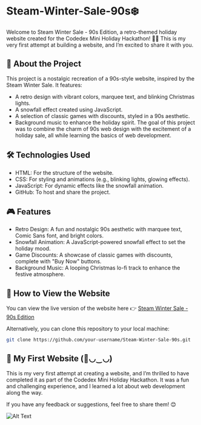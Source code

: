 # Steam-Winter-Sale-90s❄️

Welcome to Steam Winter Sale - 90s Edition, a retro-themed holiday website created for the Codedex Mini Holiday Hackathon! 🎄✨ This is my very first attempt at building a website, and I’m excited to share it with you.

## 🌟 About the Project

This project is a nostalgic recreation of a 90s-style website, inspired by the Steam Winter Sale. It features:
- A retro design with vibrant colors, marquee text, and blinking Christmas lights.
- A snowfall effect created using JavaScript.
- A selection of classic games with discounts, styled in a 90s aesthetic.
- Background music to enhance the holiday spirit.
The goal of this project was to combine the charm of 90s web design with the excitement of a holiday sale, all while learning the basics of web development.

## 🛠️ Technologies Used
- HTML: For the structure of the website.
- CSS: For styling and animations (e.g., blinking lights, glowing effects).
- JavaScript: For dynamic effects like the snowfall animation.
- GitHub: To host and share the project.

## 🎮 Features
- Retro Design: A fun and nostalgic 90s aesthetic with marquee text, Comic Sans font, and bright colors.
- Snowfall Animation: A JavaScript-powered snowfall effect to set the holiday mood.
- Game Discounts: A showcase of classic games with discounts, complete with "Buy Now" buttons.
- Background Music: A looping Christmas lo-fi track to enhance the festive atmosphere.

## 🚀 How to View the Website

You can view the live version of the website here 👉 [Steam Winter Sale - 90s Edition](https://aysusulucay.github.io/Steam-Winter-Sale-90s/)

Alternatively, you can clone this repository to your local machine:
```bash
git clone https://github.com/your-username/Steam-Winter-Sale-90s.git 
```
## 🎉 My First Website (🌸◡‿◡)
This is my very first attempt at creating a website, and I’m thrilled to have completed it as part of the Codedex Mini Holiday Hackathon. It was a fun and challenging experience, and I learned a lot about web development along the way.

If you have any feedback or suggestions, feel free to share them! 😊

![Alt Text](https://media.tenor.com/xxPgBuwmddQAAAAi/cat.gif)
